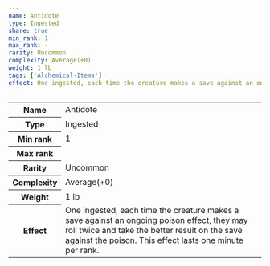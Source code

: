 ```yaml
---
name: Antidote
type: Ingested
share: true
min_rank: 1
max_rank: -
rarity: Uncommon
complexity: Average(+0)
weight: 1 lb
tags: ['Alchemical-Items']
effect: One ingested, each time the creature makes a save against an ongoing poison effect, they may roll twice and take the better result on the save against the poison. This effect lasts one minute per rank.
---
```

<p><span style="overflow-x: auto;"><table><tbody><tr><th>Name</th><td>Antidote</td></tr><tr><th>Type</th><td>Ingested</td></tr><tr><th>Min rank</th><td>1</td></tr><tr><th>Max rank</th><td></td></tr><tr><th>Rarity</th><td>Uncommon</td></tr><tr><th>Complexity</th><td>Average(+0)</td></tr><tr><th>Weight</th><td>1 lb</td></tr><tr><th>Effect</th><td>One ingested, each time the creature makes a save against an ongoing poison effect, they may roll twice and take the better result on the save against the poison. This effect lasts one minute per rank.</td></tr></tbody></table></span></p>